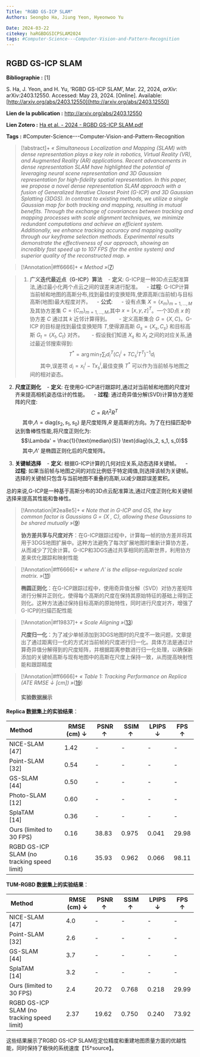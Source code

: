 ```yaml
---
Title: "RGBD GS-ICP SLAM"
Authors: Seongbo Ha, Jiung Yeon, Hyeonwoo Yu

Date: 2024-03-22
citekey: haRGBDGSICPSLAM2024
tags: #Computer-Science---Computer-Vision-and-Pattern-Recognition
---
```


## RGBD GS-ICP SLAM

**Bibliographie :** [1]

S. Ha, J. Yeon, and H. Yu, ‘RGBD GS-ICP SLAM’, Mar. 22, 2024, _arXiv_: arXiv:2403.12550. Accessed: May 23, 2024. [Online]. Available: [http://arxiv.org/abs/2403.12550](http://arxiv.org/abs/2403.12550)

**Lien de la publication :** http://arxiv.org/abs/2403.12550

**Lien Zotero :** [Ha et al. - 2024 - RGBD GS-ICP SLAM.pdf](zotero://select/library/items/HJ4D53M9)

**Tags :** #Computer-Science---Computer-Vision-and-Pattern-Recognition

> [!abstract]+
> _« Simultaneous Localization and Mapping (SLAM) with dense representation plays a key role in robotics, Virtual Reality (VR), and Augmented Reality (AR) applications. Recent advancements in dense representation SLAM have highlighted the potential of leveraging neural scene representation and 3D Gaussian representation for high-fidelity spatial representation. In this paper, we propose a novel dense representation SLAM approach with a fusion of Generalized Iterative Closest Point (G-ICP) and 3D Gaussian Splatting (3DGS). In contrast to existing methods, we utilize a single Gaussian map for both tracking and mapping, resulting in mutual benefits. Through the exchange of covariances between tracking and mapping processes with scale alignment techniques, we minimize redundant computations and achieve an efficient system. Additionally, we enhance tracking accuracy and mapping quality through our keyframe selection methods. Experimental results demonstrate the effectiveness of our approach, showing an incredibly fast speed up to 107 FPS (for the entire system) and superior quality of the reconstructed map. »_

> [!Annotation|#ff6666]+
>_« Method »_([7](zotero://open-pdf/library/items/HJ4D53M9?page=7&annotation=6S7HGIB6))


> 1. **广义迭代最近点（G-ICP）算法**
   - **定义**: G-ICP是一种3D点云配准算法,通过最小化两个点云之间的误差来进行配准。
   - **过程**: G-ICP计算当前帧和地图的高斯分布,找到最佳的变换矩阵,使源高斯(当前帧)与目标高斯(地图)最大程度对齐。
   - **公式**:
     - 设有点集 $X = \{x_m\}_{m=1,\dots,M}$ 及其协方差集 $C = \{C_m\}_{m=1,\dots,M}$,其中 $x = [x, y, z]^T$。一个3D点 $x$ 的协方差 $C$ 通过其 $k$ 近邻计算得到。
     - 定义高斯集合 $G = \{X, C\}$。G-ICP 的目标是找到最佳变换矩阵 $T$,使得源高斯 $G_s = \{X_s, C_s\}$ 和目标高斯 $G_t = \{X_t, C_t\}$ 对齐。
     - 假设我们知道 $X_s$ 和 $X_t$ 之间的对应关系,通过最近邻搜索得到:
       $$T^* = \arg\min_T \sum_i d_i^T \left( C_t^i + T C_s^i T^T \right)^{-1} d_i$$
       其中,误差项 $d_i = x_t^i - T x_s^i$,最佳变换 $T^*$ 可以作为当前帧与地图之间的相对姿态。

2. **尺度正则化**
   - **定义**: 在使用G-ICP进行跟踪时,通过对当前帧和地图的尺度对齐来提高相机姿态估计的性能。
   - **过程**: 通过奇异值分解(SVD)计算协方差矩阵的尺度:
     $$C = R \Lambda^2 R^T$$
     其中,$\Lambda = \text{diag}(s_2, s_1, s_0)$ 是尺度矩阵,$R$ 是高斯的方向。为了在扫描匹配中达到鲁棒性性能,将尺度正则化为:
     $$\Lambda' = \frac{1}{\text{median}(S)} \text{diag}(s_2, s_1, s_0)$$
     其中,$\Lambda'$ 是椭圆正则化后的尺度矩阵。

3. **关键帧选择**
   - **定义**: 根据G-ICP计算的几何对应关系,动态选择关键帧。
   - **过程**: 如果当前帧与地图之间的对应比例低于特定阈值,则选择该帧为关键帧。选择的关键帧只包含与当前地图不重叠的高斯,以减少跟踪误差累积。

总的来说,G-ICP是一种基于高斯分布的3D点云配准算法,通过尺度正则化和关键帧选择来提高其性能和鲁棒性。

> [!Annotation|#2ea8e5]+
>_« Note that in G-ICP and GS, the key common factor is Gaussians G = {X , C}, allowing these Gaussians to be shared mutually »_([9](zotero://open-pdf/library/items/HJ4D53M9?page=9&annotation=ERIIHV3A))
>
> <b>协方差共享与尺度对齐</b>：在G-ICP跟踪过程中，计算每一帧的协方差并将其用于3DGS地图扩展中。这种方法避免了每次扩展地图时重新计算协方差，从而减少了冗余计算。G-ICP和3DGS通过共享相同的高斯世界，利用协方差来优化跟踪和映射性能

> [!Annotation|#ff6666]+
>_« where Λ′ is the ellipse-regularized scale matrix. »_([11](zotero://open-pdf/library/items/HJ4D53M9?page=11&annotation=4A9C5PGM))
>
> <b>椭圆正则化</b>：在G-ICP跟踪过程中，使用奇异值分解（SVD）对协方差矩阵进行分解并正则化，使得每个高斯的尺度在保持其原始特征的基础上得到正则化。这种方法通过保持目标高斯的原始特性，同时进行尺度对齐，增强了G-ICP的扫描匹配性能

> [!Annotation|#f19837]+
>_« Scale Aligning »_([13](zotero://open-pdf/library/items/HJ4D53M9?page=13&annotation=KYNAFJLJ))
>
> <b>尺度归一化</b>：为了减少单帧添加到3DGS地图时的尺度不一致问题，文章提出了通过距离归一化的方式对当前帧的尺度进行归一化。具体方法是通过计算奇异值分解得到的尺度矩阵，并根据距离参数进行归一化处理，以确保新添加的关键帧高斯与现有地图中的高斯在尺度上保持一致，从而提高映射性能和跟踪精度

> [!Annotation|#ff6666]+
>_« Table 1: Tracking Performance on Replica (ATE RMSE ↓ [cm]) »_([19](zotero://open-pdf/library/items/HJ4D53M9?page=19&annotation=DW2MKNCY))
>
> #### 实验数据展示

**Replica 数据集上的实验结果**：

| Method                                     | RMSE (cm) ↓ | PSNR ↑  | SSIM ↑  | LPIPS ↓ | FPS ↑ |
| ------------------------------------------ | ----------- | ------- | ------- | ------- | ----- |
| NICE-SLAM [47]                             | 1.42        | -       | -       | -       | -     |
| Point-SLAM [32]                            | 0.54        | -       | -       | -       | -     |
| GS-SLAM [44]                               | 0.50        | -       | -       | -       | -     |
| Photo-SLAM [12]                            | 0.60        | -       | -       | -       | -     |
| SplaTAM [14]                               | 0.36        | -       | -       | -       | -     |
| Ours (limited to 30 FPS)                   | 0.16        | 38.83   | 0.975   | 0.041   | 29.98 |
| RGBD GS-ICP SLAM (no tracking speed limit) | 0.16        | 35.93   | 0.962   | 0.066   | 98.11 |

**TUM-RGBD 数据集上的实验结果**：

| Method                                     | RMSE (cm) ↓ | PSNR ↑  | SSIM ↑  | LPIPS ↓ | FPS ↑ |
| ------------------------------------------ | ----------- | ------- | ------- | ------- | ----- |
| NICE-SLAM [47]                             | 4.0         | -       | -       | -       | -     |
| Point-SLAM [32]                            | 2.6         | -       | -       | -       | -     |
| GS-SLAM [44]                               | 3.7         | -       | -       | -       | -     |
| SplaTAM [14]                               | 3.2         | -       | -       | -       | -     |
| Ours (limited to 30 FPS)                   | 2.4         | 20.72   | 0.768   | 0.218   | 29.99 |
| RGBD GS-ICP SLAM (no tracking speed limit) | 2.37        | 19.62   | 0.750   | 0.240   | 73.92 |

这些结果展示了RGBD GS-ICP SLAM在定位精度和重建地图质量方面的优越性能，同时保持了极快的系统速度【15†source】。


